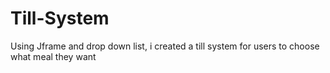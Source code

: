 # Till-System
Using Jframe and drop down list, i created a till system for users to choose what meal they want
